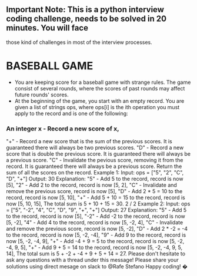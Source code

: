## Important Note: This is a python interview coding challenge, needs to be solved in 20 minutes. You will face
those kind of challenges in most of the interview processes.

# BASEBALL GAME
- You are keeping score for a baseball game with strange rules. The game consist of several rounds, where the
scores of past rounds may affect future rounds' scores.
- At the beginning of the game, you start with an empty record. You are given a list of strings ops, where
ops[i] is the ith operation you must apply to the record and is one of the following:

###  An integer x - Record a new score of x,
"+" - Record a new score that is the sum of the previous scores. It is guaranteed there will always be
two previous scores.
"D" - Record a new score that is double the previous score. It is guaranteed there will always be a
previous score.
"C" - Invalidate the pevious score, removing it from the record. It is guaranteed there will always be a
previous score.
Return the sum of all the scores on the record.
Example 1:
Input: ops = ["5", "2", "C", "D", "+"]
Output: 30
Explanation:
"5" - Add 5 to the record, record is now [5],
"2" - Add 2 to the record, record is now [5, 2],
"C" - Invalidate and remove the previous score, record is now [5],
"D" - Add 2 * 5 = 10 to the record, record is now [5, 10],
"+" - Add 5 + 10 = 15 to the record, record is now [5, 10, 15],
The total sum is 5 + 10 + 15 = 30.
2 / 2
Example 2:
Input: ops = ["5", "-2", "4", "C", "D", "9", "+", "+"]
Output: 27
Explanation:
"5" - Add 5 to the record, record is now [5],
"-2" - Add -2 to the record, record is now [5, -2],
"4" - Add 4 to the record, record is now [5, -2, 4],
"C" - Invalidate and remove the previous score, record is now [5, -2],
"D" - Add 2 * -2 = -4 to the record, record is now [5, -2, -4],
"9" - Add 9 to the record, record is now [5, -2, -4, 9],
"+" - Add -4 + 9 = 5 to the record, record is now [5, -2, -4, 9, 5],
"+" - Add 9 + 5 = 14 to the record, record is now [5, -2, -4, 9, 5, 14],
The total sum is 5 + -2 + -4 + 9 + 5 + 14 = 27.
Please don't hesitate to ask any questions with a thread under this message!
Please share your solutions using direct mesage on slack to @Rafe Stefano
Happy coding! �